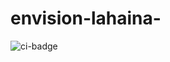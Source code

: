 # envision-lahaina-
![ci-badge](https://github.com/envision-lahaina/envision-lahaina-app/workflows/actions/badge.svg)
